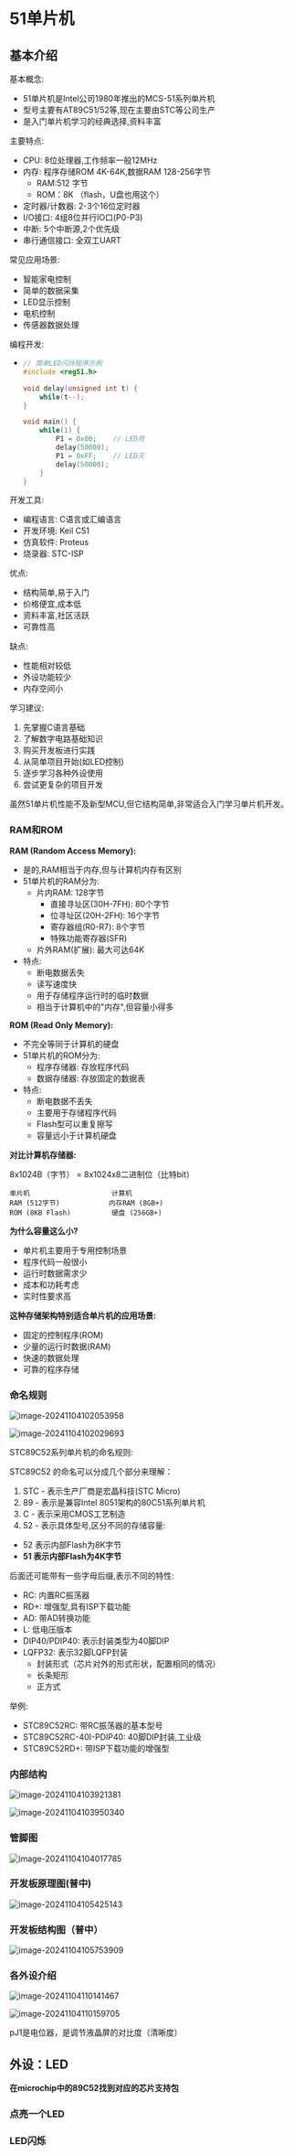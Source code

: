 # 51单片机

## 基本介绍

基本概念:

- 51单片机是Intel公司1980年推出的MCS-51系列单片机
- 型号主要有AT89C51/52等,现在主要由STC等公司生产
- 是入门单片机学习的经典选择,资料丰富

主要特点:

- CPU: 8位处理器,工作频率一般12MHz
- 内存: 程序存储ROM 4K-64K,数据RAM 128-256字节
  - RAM:512 字节
  - ROM：8K （flash，U盘也用这个）
- 定时器/计数器: 2-3个16位定时器
- I/O接口: 4组8位并行IO口(P0-P3)
- 中断: 5个中断源,2个优先级
- 串行通信接口: 全双工UART

常见应用场景:

- 智能家电控制
- 简单的数据采集
- LED显示控制
- 电机控制
- 传感器数据处理

编程开发:

- ```c
  // 简单LED闪烁程序示例
  #include <reg51.h>
  
  void delay(unsigned int t) {
      while(t--);
  }
  
  void main() {
      while(1) {
          P1 = 0x00;    // LED亮
          delay(50000);
          P1 = 0xFF;    // LED灭
          delay(50000);
      }
  }
  ```

开发工具:

- 编程语言: C语言或汇编语言
- 开发环境: Keil C51
- 仿真软件: Proteus
- 烧录器: STC-ISP

优点:

- 结构简单,易于入门
- 价格便宜,成本低
- 资料丰富,社区活跃
- 可靠性高

缺点:

- 性能相对较低
- 外设功能较少
- 内存空间小

学习建议:

1. 先掌握C语言基础
2. 了解数字电路基础知识
3. 购买开发板进行实践
4. 从简单项目开始(如LED控制)
5. 逐步学习各种外设使用
6. 尝试更复杂的项目开发

虽然51单片机性能不及新型MCU,但它结构简单,非常适合入门学习单片机开发。

### RAM和ROM

**RAM (Random Access Memory):**

- 是的,RAM相当于内存,但与计算机内存有区别
- 51单片机的RAM分为:
  - 片内RAM: 128字节
    - 直接寻址区(30H-7FH): 80个字节
    - 位寻址区(20H-2FH): 16个字节
    - 寄存器组(R0-R7): 8个字节
    - 特殊功能寄存器(SFR)
  - 片外RAM(扩展): 最大可达64K
- 特点:
  - 断电数据丢失
  - 读写速度快
  - 用于存储程序运行时的临时数据
  - 相当于计算机中的"内存",但容量小得多

**ROM (Read Only Memory):**

- 不完全等同于计算机的硬盘
- 51单片机的ROM分为:
  - 程序存储器: 存放程序代码
  - 数据存储器: 存放固定的数据表
- 特点:
  - 断电数据不丢失
  - 主要用于存储程序代码
  - Flash型可以重复擦写
  - 容量远小于计算机硬盘

**对比计算机存储器:**

8x1024B（字节） = 8x1024x8二进制位（比特bit）

```
单片机                    计算机
RAM (512字节)            内存RAM (8GB+)
ROM (8KB Flash)          硬盘 (256GB+)
```

**为什么容量这么小?**

- 单片机主要用于专用控制场景
- 程序代码一般很小
- 运行时数据需求少
- 成本和功耗考虑
- 实时性要求高

**这种存储架构特别适合单片机的应用场景:**

- 固定的控制程序(ROM)
- 少量的运行时数据(RAM)
- 快速的数据处理
- 可靠的程序存储

### 命名规则

![image-20241104102053958](C:\Users\admin\Desktop\个人博客\嵌入式相关博客\51单片机学习\51单片机.assets\image-20241104102053958.png)

![image-20241104102029693](C:\Users\admin\Desktop\个人博客\嵌入式相关博客\51单片机学习\51单片机.assets\image-20241104102029693.png)

STC89C52系列单片机的命名规则:

STC89C52 的命名可以分成几个部分来理解：

1. STC - 表示生产厂商是宏晶科技(STC Micro)
2. 89 - 表示是兼容Intel 8051架构的80C51系列单片机
3. C - 表示采用CMOS工艺制造
4. 52 - 表示具体型号,区分不同的存储容量:

- 52 表示内部Flash为8K字节
- **51 表示内部Flash为4K字节**

后面还可能带有一些字母后缀,表示不同的特性:

- RC: 内置RC振荡器
- RD+: 增强型,具有ISP下载功能
- AD: 带AD转换功能
- L: 低电压版本
- DIP40/PDIP40: 表示封装类型为40脚DIP
- LQFP32: 表示32脚LQFP封装
  - 封装形式（芯片对外的形式形状，配置相同的情况）
  - 长条矩形
  - 正方式

举例:

- STC89C52RC: 带RC振荡器的基本型号
- STC89C52RC-40I-PDIP40: 40脚DIP封装,工业级
- STC89C52RD+: 带ISP下载功能的增强型

### 内部结构

![image-20241104103921381](C:\Users\admin\Desktop\个人博客\嵌入式相关博客\51单片机学习\51单片机.assets\image-20241104103921381.png)

![image-20241104103950340](C:\Users\admin\Desktop\个人博客\嵌入式相关博客\51单片机学习\51单片机.assets\image-20241104103950340.png)

### 管脚图

![image-20241104104017785](C:\Users\admin\Desktop\个人博客\嵌入式相关博客\51单片机学习\51单片机.assets\image-20241104104017785.png)

### 开发板原理图(普中)

![image-20241104105425143](C:\Users\admin\Desktop\个人博客\嵌入式相关博客\51单片机学习\51单片机.assets\image-20241104105425143.png)

### 开发板结构图（普中）

![image-20241104105753909](C:\Users\admin\Desktop\个人博客\嵌入式相关博客\51单片机学习\51单片机.assets\image-20241104105753909.png)

### 各外设介绍

![image-20241104110141467](C:\Users\admin\Desktop\个人博客\嵌入式相关博客\51单片机学习\51单片机.assets\image-20241104110141467.png)

![image-20241104110159705](C:\Users\admin\Desktop\个人博客\嵌入式相关博客\51单片机学习\51单片机.assets\image-20241104110159705.png)

pJ1是电位器，是调节液晶屏的对比度（清晰度）

## 外设：LED

**在microchip中的89C52找到对应的芯片支持包**

### 点亮一个LED

### LED闪烁
